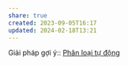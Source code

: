 ```yaml
---
share: true
created: 2023-09-05T16:17
updated: 2024-02-18T13:21
---
```


Giải pháp gợi ý:: [Phân loại tự động](../Gi%E1%BA%A3i%20ph%C3%A1p/Ph%C3%A2n%20lo%E1%BA%A1i%20t%E1%BB%B1%20%C4%91%E1%BB%99ng.md) 